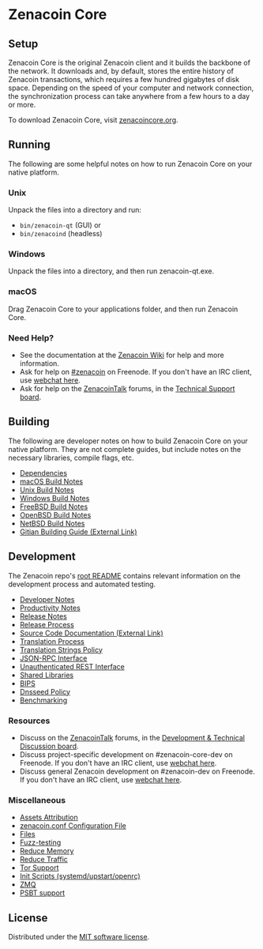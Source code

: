 Zenacoin Core
=============

Setup
---------------------
Zenacoin Core is the original Zenacoin client and it builds the backbone of the network. It downloads and, by default, stores the entire history of Zenacoin transactions, which requires a few hundred gigabytes of disk space. Depending on the speed of your computer and network connection, the synchronization process can take anywhere from a few hours to a day or more.

To download Zenacoin Core, visit [zenacoincore.org](https://zenacoincore.org/en/download/).

Running
---------------------
The following are some helpful notes on how to run Zenacoin Core on your native platform.

### Unix

Unpack the files into a directory and run:

- `bin/zenacoin-qt` (GUI) or
- `bin/zenacoind` (headless)

### Windows

Unpack the files into a directory, and then run zenacoin-qt.exe.

### macOS

Drag Zenacoin Core to your applications folder, and then run Zenacoin Core.

### Need Help?

* See the documentation at the [Zenacoin Wiki](https://en.zenacoin.it/wiki/Main_Page)
for help and more information.
* Ask for help on [#zenacoin](https://webchat.freenode.net/#zenacoin) on Freenode. If you don't have an IRC client, use [webchat here](https://webchat.freenode.net/#zenacoin).
* Ask for help on the [ZenacoinTalk](https://zenacointalk.org/) forums, in the [Technical Support board](https://zenacointalk.org/index.php?board=4.0).

Building
---------------------
The following are developer notes on how to build Zenacoin Core on your native platform. They are not complete guides, but include notes on the necessary libraries, compile flags, etc.

- [Dependencies](dependencies.md)
- [macOS Build Notes](build-osx.md)
- [Unix Build Notes](build-unix.md)
- [Windows Build Notes](build-windows.md)
- [FreeBSD Build Notes](build-freebsd.md)
- [OpenBSD Build Notes](build-openbsd.md)
- [NetBSD Build Notes](build-netbsd.md)
- [Gitian Building Guide (External Link)](https://github.com/zenacoin-core/docs/blob/master/gitian-building.md)

Development
---------------------
The Zenacoin repo's [root README](/README.md) contains relevant information on the development process and automated testing.

- [Developer Notes](developer-notes.md)
- [Productivity Notes](productivity.md)
- [Release Notes](release-notes.md)
- [Release Process](release-process.md)
- [Source Code Documentation (External Link)](https://doxygen.zenacoincore.org/)
- [Translation Process](translation_process.md)
- [Translation Strings Policy](translation_strings_policy.md)
- [JSON-RPC Interface](JSON-RPC-interface.md)
- [Unauthenticated REST Interface](REST-interface.md)
- [Shared Libraries](shared-libraries.md)
- [BIPS](bips.md)
- [Dnsseed Policy](dnsseed-policy.md)
- [Benchmarking](benchmarking.md)

### Resources
* Discuss on the [ZenacoinTalk](https://zenacointalk.org/) forums, in the [Development & Technical Discussion board](https://zenacointalk.org/index.php?board=6.0).
* Discuss project-specific development on #zenacoin-core-dev on Freenode. If you don't have an IRC client, use [webchat here](https://webchat.freenode.net/#zenacoin-core-dev).
* Discuss general Zenacoin development on #zenacoin-dev on Freenode. If you don't have an IRC client, use [webchat here](https://webchat.freenode.net/#zenacoin-dev).

### Miscellaneous
- [Assets Attribution](assets-attribution.md)
- [zenacoin.conf Configuration File](zenacoin-conf.md)
- [Files](files.md)
- [Fuzz-testing](fuzzing.md)
- [Reduce Memory](reduce-memory.md)
- [Reduce Traffic](reduce-traffic.md)
- [Tor Support](tor.md)
- [Init Scripts (systemd/upstart/openrc)](init.md)
- [ZMQ](zmq.md)
- [PSBT support](psbt.md)

License
---------------------
Distributed under the [MIT software license](/COPYING).
